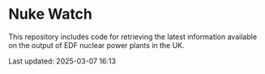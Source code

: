 # Nuke Watch

This repository includes code for retrieving the latest information available on the output of EDF nuclear power plants in the UK.

Last updated: 2025-03-07 16:13